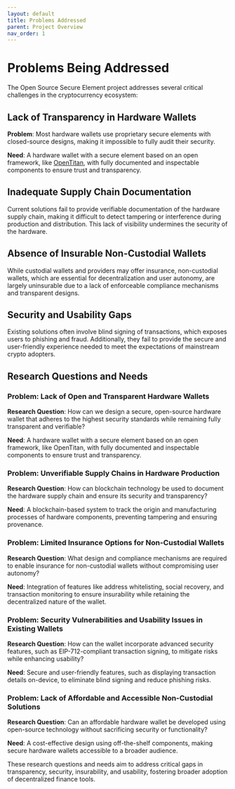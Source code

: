```yaml
---
layout: default
title: Problems Addressed
parent: Project Overview
nav_order: 1
---
```


# Problems Being Addressed

The Open Source Secure Element project addresses several critical challenges in the cryptocurrency ecosystem:

## Lack of Transparency in Hardware Wallets

**Problem**: Most hardware wallets use proprietary secure elements with closed-source designs, making it impossible to fully audit their security.

**Need**: A hardware wallet with a secure element based on an open framework, like [OpenTitan](https://opentitan.org/), with fully documented and inspectable components to ensure trust and transparency.

## Inadequate Supply Chain Documentation

Current solutions fail to provide verifiable documentation of the hardware supply chain, making it difficult to detect tampering or interference during production and distribution. This lack of visibility undermines the security of the hardware.

## Absence of Insurable Non-Custodial Wallets

While custodial wallets and providers may offer insurance, non-custodial wallets, which are essential for decentralization and user autonomy, are largely uninsurable due to a lack of enforceable compliance mechanisms and transparent designs.

## Security and Usability Gaps

Existing solutions often involve blind signing of transactions, which exposes users to phishing and fraud. Additionally, they fail to provide the secure and user-friendly experience needed to meet the expectations of mainstream crypto adopters.

## Research Questions and Needs

### Problem: Lack of Open and Transparent Hardware Wallets
**Research Question**: How can we design a secure, open-source hardware wallet that adheres to the highest security standards while remaining fully transparent and verifiable?

**Need**: A hardware wallet with a secure element based on an open framework, like OpenTitan, with fully documented and inspectable components to ensure trust and transparency.

### Problem: Unverifiable Supply Chains in Hardware Production
**Research Question**: How can blockchain technology be used to document the hardware supply chain and ensure its security and transparency?

**Need**: A blockchain-based system to track the origin and manufacturing processes of hardware components, preventing tampering and ensuring provenance.

### Problem: Limited Insurance Options for Non-Custodial Wallets
**Research Question**: What design and compliance mechanisms are required to enable insurance for non-custodial wallets without compromising user autonomy?

**Need**: Integration of features like address whitelisting, social recovery, and transaction monitoring to ensure insurability while retaining the decentralized nature of the wallet.

### Problem: Security Vulnerabilities and Usability Issues in Existing Wallets
**Research Question**: How can the wallet incorporate advanced security features, such as EIP-712-compliant transaction signing, to mitigate risks while enhancing usability?

**Need**: Secure and user-friendly features, such as displaying transaction details on-device, to eliminate blind signing and reduce phishing risks.

### Problem: Lack of Affordable and Accessible Non-Custodial Solutions
**Research Question**: Can an affordable hardware wallet be developed using open-source technology without sacrificing security or functionality?

**Need**: A cost-effective design using off-the-shelf components, making secure hardware wallets accessible to a broader audience.

These research questions and needs aim to address critical gaps in transparency, security, insurability, and usability, fostering broader adoption of decentralized finance tools. 
